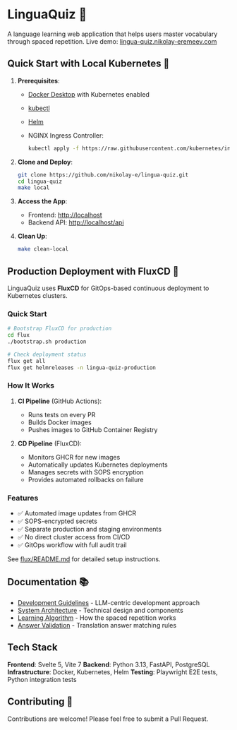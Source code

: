 # LinguaQuiz 🎯

A language learning web application that helps users master vocabulary through spaced repetition. Live demo: [lingua-quiz.nikolay-eremeev.com](https://lingua-quiz.nikolay-eremeev.com/)

## Quick Start with Local Kubernetes 🚀

1. **Prerequisites**:
   - [Docker Desktop](https://www.docker.com/products/docker-desktop/) with Kubernetes enabled
   - [kubectl](https://kubernetes.io/docs/tasks/tools/)
   - [Helm](https://helm.sh/docs/intro/install/)
   - NGINX Ingress Controller:

     ```bash
     kubectl apply -f https://raw.githubusercontent.com/kubernetes/ingress-nginx/controller-v1.10.0/deploy/static/provider/cloud/deploy.yaml
     ```

2. **Clone and Deploy**:

   ```bash
   git clone https://github.com/nikolay-e/lingua-quiz.git
   cd lingua-quiz
   make local
   ```

3. **Access the App**:
   - Frontend: <http://localhost>
   - Backend API: <http://localhost/api>

4. **Clean Up**:

   ```bash
   make clean-local
   ```

## Production Deployment with FluxCD 🚀

LinguaQuiz uses **FluxCD** for GitOps-based continuous deployment to Kubernetes clusters.

### Quick Start

```bash
# Bootstrap FluxCD for production
cd flux
./bootstrap.sh production

# Check deployment status
flux get all
flux get helmreleases -n lingua-quiz-production
```

### How It Works

1. **CI Pipeline** (GitHub Actions):
   - Runs tests on every PR
   - Builds Docker images
   - Pushes images to GitHub Container Registry

2. **CD Pipeline** (FluxCD):
   - Monitors GHCR for new images
   - Automatically updates Kubernetes deployments
   - Manages secrets with SOPS encryption
   - Provides automated rollbacks on failure

### Features

- ✅ Automated image updates from GHCR
- ✅ SOPS-encrypted secrets
- ✅ Separate production and staging environments
- ✅ No direct cluster access from CI/CD
- ✅ GitOps workflow with full audit trail

See [flux/README.md](flux/README.md) for detailed setup instructions.

## Documentation 📚

- [Development Guidelines](docs/tech.md#development--testing) - LLM-centric development approach
- [System Architecture](docs/tech.md#system-architecture) - Technical design and components
- [Learning Algorithm](docs/tech.md#learning-algorithm-quiz-core) - How the spaced repetition works
- [Answer Validation](docs/tech.md#answer-validation-logic-quiz-core) - Translation answer matching rules

## Tech Stack

**Frontend**: Svelte 5, Vite 7
**Backend**: Python 3.13, FastAPI, PostgreSQL
**Infrastructure**: Docker, Kubernetes, Helm
**Testing**: Playwright E2E tests, Python integration tests

## Contributing 🤝

Contributions are welcome! Please feel free to submit a Pull Request.
